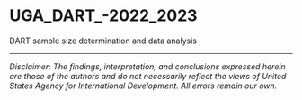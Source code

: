 # UGA_DART_-2022_2023
 DART  sample size determination and data analysis 

---

*Disclaimer: The findings, interpretation, and conclusions expressed herein are those of the authors and do not necessarily reflect the views of United States Agency for International Development. All errors remain our own.*